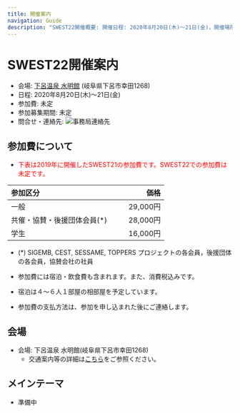 ```yaml
---
title: 開催案内
navigation: Guide
description: "SWEST22開催概要: 開催日程: 2020年8月20日(木)〜21日(金)，開催場所: 下呂温泉 水明館， SWESTとは、大学の研究者や学生、企業の技術者や管理者、その他、組込みシステムに関わる全ての人達が、徹底的に議論できる場を提供することを主な目的とした合宿型のワークショップです。"
---
```

# SWEST22開催案内

* 会場: [下呂温泉 水明館](https://www.suimeikan.co.jp) (岐阜県下呂市幸田1268)
* 日程: 2020年8月20日(木)〜21日(金)
* 参加費: 未定
* 参加募集期間: 未定
* 問合せ・連絡先: ![事務局連絡先](../images/secretariat22.jpg)

<a name="fee"></a>
## 参加費について  
  
* <font color="red">下表は2019年に開催したSWEST21の参加費です。SWEST22での参加費は未定です。</font>


|参加区分 |価格　　|
|:-----|------:|
|一般                     |　　29,000円|
|共催・協賛・後援団体会員(\*)|　　28,000円|
|学生                     |　　16,000円|

* (\*) SIGEMB, CEST, SESSAME, TOPPERS プロジェクトの各会員，後援団体の各会員，協賛会社の社員

* 参加費には宿泊・飲食費も含まれます。また、消費税込みです。
* 宿泊は４～６人１部屋の相部屋を予定しています。
* 参加費の支払方法は、参加を申し込まれた後にご連絡します。

## 会場

* 会場: 下呂温泉 水明館(岐阜県下呂市幸田1268)
  * 交通案内等の詳細は[こちら](https://www.suimeikan.co.jp/access/)をご参照ください。 

## メインテーマ
* 準備中

<!--
![SWEST21メインテーマ](../images/SWEST21/swest21_theme.png)

* SWESTは議論することを大事にしています。組込み分野の最新技術や今後について、徹底的に論じましょう！
* SWESTで得られる学びと経験、それらは実行してこそ身につきます。つまりランしてみましょう！！
* SWESTで身につけた技術、その知見を発信して共有しませんか？つまりpushしていって、世界を変えていきましょう!!!

<a name="flyer"></a>
## ちらし

SWEST21のちらしを用意しました。A4版両面です。  
社内掲示や回覧などにご活用いただけますと幸いです。

* [SWEST21ちらし（PDF・2019年7月16日版）](https://swest.toppers.jp/images/flyer/swest21-flyer.pdf)

<img src="../images/flyer/swest21-flyer_omote.jpg" alt="SWEST21ちらし表面" width=300>
<img src="../images/flyer/swest21-flyer_ura.jpg" alt="SWEST21ちらし裏面" width=300>
-->



